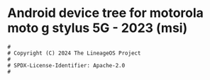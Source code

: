 # Android device tree for motorola moto g stylus 5G - 2023 (msi)

```
#
# Copyright (C) 2024 The LineageOS Project
#
# SPDX-License-Identifier: Apache-2.0
#
```
